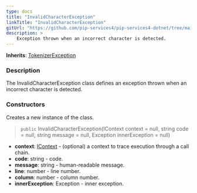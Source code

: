 ```yaml
---
type: docs
title: "InvalidCharacterException"
linkTitle: "InvalidCharacterException"
gitUrl: "https://github.com/pip-services4/pip-services4-dotnet/tree/main/pip-services4-expressions-dotnet"
description: > 
    Exception thrown when an incorrect character is detected.
---
```


**Inherits**: [TokenizerException](../tokenizer_exception)

### Description

The InvalidCharacterException class defines an exception thrown when an incorrect character is detected.

### Constructors
Creates a new instance of the class. 

> `public` InvalidCharacterException(IContext context = null, string code = null, string message = null, Exception innerException = null)

- **context**: [IContext](../../../components/context/icontext) - (optional) a context to trace execution through a call chain.
- **code**: string - code.
- **message**: string - human-readable message.
- **line**: number - line number.
- **column**: number - column number.
- **innerException**: Exception - inner exception.
